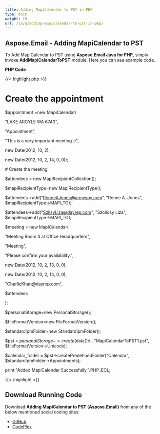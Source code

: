 ```yaml
---
title: Adding MapiCalendar to PST in PHP
type: docs
weight: 20
url: /java/adding-mapicalendar-to-pst-in-php/
---
```


## **Aspose.Email - Adding MapiCalendar to PST**
To Add MapiCalendar to PST using **Aspose.Email Java for PHP**, simply invoke **AddMapiCalendarToPST** module. Here you can see example code.

**PHP Code**

{{< highlight php >}}

 # Create the appointment

$appointment =new MapiCalendar(

"LAKE ARGYLE WA 6743",

"Appointment",

"This is a very important meeting :)",

new Date(2012, 10, 2),

new Date(2012, 10, 2, 14, 0, 0));

\# Create the meeting

$attendees = new MapiRecipientCollection();

$mapiRecipientType=new MapiRecipientType();

$attendees->add("ReneeAJones@armyspy.com", "Renee A. Jones", $mapiRecipientType->MAPI_TO);

$attendees->add("SzllsyLiza@dayrep.com", "Szollosy Liza", $mapiRecipientType->MAPI_TO);

$meeting = new MapiCalendar(

"Meeting Room 3 at Office Headquarters",

"Meeting",

"Please confirm your availability.",

new Date(2012, 10, 2, 13, 0, 0),

new Date(2012, 10, 2, 14, 0, 0),

"CharlieKhan@dayrep.com",

$attendees

);

$personalStorage=new PersonalStorage();

$fileFormatVersion=new FileFormatVersion();

$standardIpmFolder=new StandardIpmFolder();

$pst = $personalStorage->create($dataDir . "MapiCalendarToPST1.pst", $fileFormatVersion->Unicode);

$calendar_folder = $pst->createPredefinedFolder("Calendar", $standardIpmFolder->Appointments);

print "Added MapiCalendar Successfully.".PHP_EOL;

{{< /highlight >}}
## **Download Running Code**
Download **Adding MapiCalendar to PST (Aspose.Email)** from any of the below mentioned social coding sites:

- [GitHub](https://github.com/aspose-email/Aspose.Email-for-Java/blob/master/Plugins/Aspose_Email_Java_for_PHP/src/aspose/email/ProgrammingOutlook/WorkingWithOutlookPersonalStorage/AddMapiCalendarToPST.php)
- [CodePlex](https://github.com/aspose-email/Aspose.Email-for-Java/blob/master/Plugins/Aspose.Email-for-Java_for_PHP/src/aspose/email/ProgrammingOutlook/WorkingWithOutlookPersonalStorage/AddMapiCalendarToPST.php)
